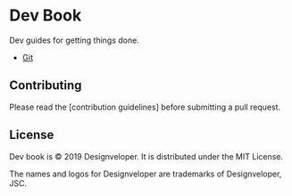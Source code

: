 Dev Book
========

Dev guides for getting things done.

* [Git](./docs/git.md)

Contributing
------------

Please read the [contribution guidelines] before submitting a pull request.

License
-------

Dev book is © 2019 Designveloper. It is distributed under the MIT License.

The names and logos for Designveloper are trademarks of Designveloper, JSC.
